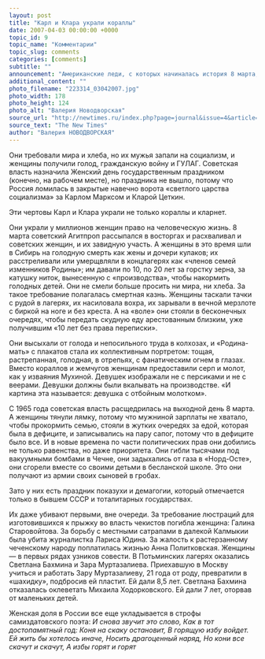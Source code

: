 ```yaml
---
layout: post
title: "Карл и Клара украли кораллы"
date: 2007-04-03 00:00:00 +0000
topic_id: 9
topic_name: "Комментарии"
topic_slug: comments
categories: [comments]
subtitle: ""
announcement: "Американские леди, с которых начиналась история 8 марта, выполнили свою программу. Весной 1857 года они вышли на улицы Манхэттена, требуя повышения зарплаты, лучших условий труда и равных прав для женщин. Их разогнали, но назвали этот день Женским днем… В 1908 году леди повторили свою вылазку. Они стали выходить каждую весну, а в 1910 году прокатились на конференцию женщин-социалисток в Копенгагене, где встретились с Кларой Цеткин. Американские леди социализмом не заинтересовались. Они скоро получили и мужскую работу, и мужскую зарплату. А Хиллари Клинтон собирается взять приступом Белый дом. Европейские мадам и фрау с 1911 года тоже гуляли весной, и тоже требовали равноправия. И получили. Хуже всех пришлось русским бабам, хотя они тоже демонстрировали с 1913-го, и весной 1917 года именно с их подачи и акций на улицах Петрограда началась Февральская революция."
additional_content: ""
photo_filename: "223314_03042007.jpg"
photo_width: 178
photo_height: 124
photo_alt: "Валерия Новодворская"
source_url: "http://newtimes.ru/index.php?page=journal&issue=4&article=174"
source_text: "The New Times"
author: "Валерия НОВОДВОРСКАЯ"
---
```

Они требовали мира и хлеба, но их мужья запали на социализм, и женщины получили голод, гражданскую войну и ГУЛАГ. Советская власть назначила Женский день государственным праздником (конечно, на рабочем месте), но праздника не вышло, потому что Россия ломилась в закрытые навечно ворота «светлого царства социализма» за Карлом Марксом и Кларой Цеткин.

Эти чертовы Карл и Клара украли не только кораллы и кларнет.

Они украли у миллионов женщин право на человеческую жизнь. 8 марта советский Агитпроп рассыпался в восторгах и расхваливал и советских женщин, и их завидную участь. А женщины в это время шли в Сибирь на голодную смерть как жены и дочери кулаков; их расстреливали или умерщвляли в концлагерях как «членов семей изменников Родины»; им давали по 10, по 20 лет за горстку зерна, за катушку ниток, вынесенную с «производства», чтобы накормить голодных детей. Они не смели больше просить ни мира, ни хлеба. За такое требование полагалась смертная казнь. Женщины таскали тачки с рудой в лагерях, их насиловала вохра, их зарывали в вечной мерзлоте с биркой на ноге и без креста. А на «воле» они стояли в бесконечных очередях, чтобы передать скудную еду арестованным близким, уже получившим «10 лет без права переписки».

Они высыхали от голода и непосильного труда в колхозах, и «Родина-мать» с плакатов стала их коллективным портретом: тощая, растрепанная, голодная, в отрепьях, с фанатическим огнем в глазах. Вместо кораллов и жемчугов женщинам предоставили серп и молот, как у изваяния Мухиной. Девушек изображали не с персиками и не с веерами. Девушки должны были вкалывать на производстве. «И картина эта называется: девушка с отбойным молотком».

С 1965 года советская власть расщедрилась на выходной день 8 марта. А женщины тянули лямку, потому что мужниной зарплаты не хватало, чтобы прокормить семью, стояли в жутких очередях за едой, которая была в дефиците, и записывались на пару сапог, потому что в дефиците было все. И в новые времена по части политических прав они добились не только равенства, но даже приоритета. Они гибли тысячами под вакуумными бомбами в Чечне, они задыхались от газа в «Норд-Осте», они сгорели вместе со своими детьми в бесланской школе. Это они получают из армии своих сыновей в гробах.

Зато у них есть праздник показухи и демагогии, который отмечается только в бывшем СССР и тоталитарных государствах.

Их даже убивают первыми, вне очереди. За требование люстраций для изготовившихся к прыжку во власть чекистов погибла женщина: Галина Старовойтова. За борьбу с местными сатрапами в далекой Калмыкии была убита журналистка Лариса Юдина. За жалость к растерзанному чеченскому народу поплатилась жизнью Анна Политковская. Женщины — в первых рядах узников совести. В Потьминских лагерях оказались Светлана Бахмина и Зара Муртазалиева. Приехавшую в Москву учиться и работать Зару Муртазалиеву, 21 года от роду, превратили в «шахидку», подбросив ей пластит. Ей дали 8,5 лет. Светлана Бахмина отказалась оклеветать Михаила Ходорковского. Ей дали 7 лет, оторвав от маленьких детей.

Женская доля в России все еще укладывается в строфы самиздатовского поэта:
<em>И снова звучит это слово,
Как в тот достопамятный год:
Коня на скаку остановит,
В горящую избу войдет.
Ей жить бы хотелось иначе,
Носить драгоценный наряд,
Но кони все скачут и скачут,
А избы горят и горят</em>
